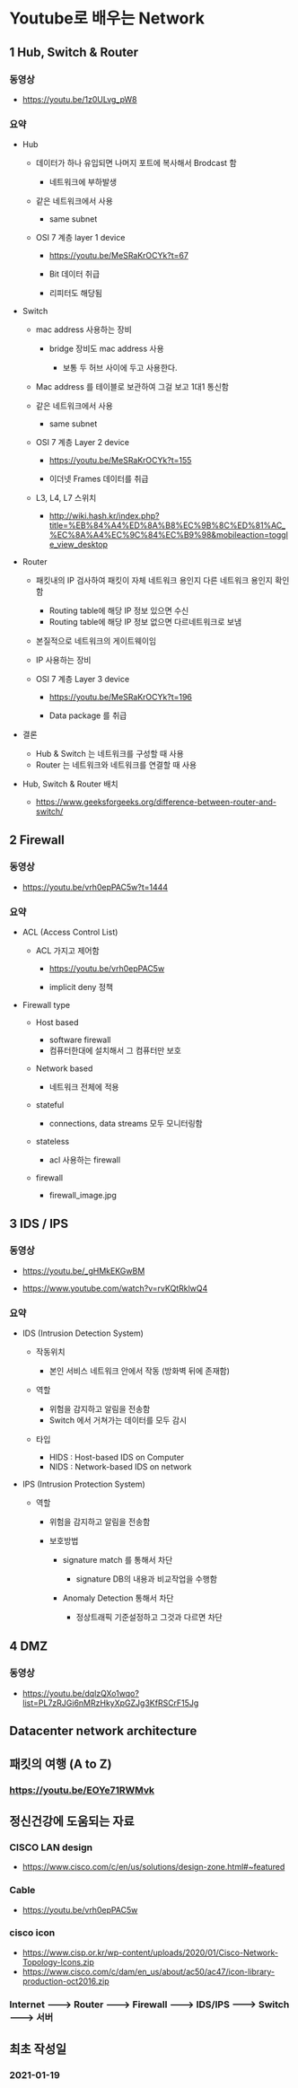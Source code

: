 # Youtube로 배우는 Network

## 1 Hub, Switch & Router

### 동영상

- https://youtu.be/1z0ULvg_pW8

### 요약

- Hub 

	- 데이터가 하나 유입되면 나머지 포트에 복사해서 Brodcast 함

		- 네트워크에 부하발생

	- 같은 네트워크에서 사용

		- same subnet

	- OSI 7 계층 layer 1 device

		- https://youtu.be/MeSRaKrOCYk?t=67

		- Bit 데이터 취급
		- 리피터도 해당됨

- Switch

	- mac address 사용하는 장비

		- bridge 장비도 mac address 사용

			- 보통 두 허브 사이에 두고 사용한다.

	- Mac address 를 테이블로 보관하여 그걸 보고 1대1 통신함
	- 같은 네트워크에서 사용

		- same subnet

	- OSI 7 계층 Layer 2 device

		- https://youtu.be/MeSRaKrOCYk?t=155

		- 이더넷 Frames 데이터를 취급

	- L3, L4, L7 스위치

		- http://wiki.hash.kr/index.php?title=%EB%84%A4%ED%8A%B8%EC%9B%8C%ED%81%AC_%EC%8A%A4%EC%9C%84%EC%B9%98&mobileaction=toggle_view_desktop

- Router

	- 패킷내의 IP 검사하여 패킷이 자체 네트워크 용인지 다른 네트워크 용인지 확인함

		- Routing table에 해당 IP 정보 있으면 수신
		- Routing table에 해당 IP 정보 없으면 다르네트워크로 보냄

	- 본질적으로 네트워크의 게이트웨이임
	- IP 사용하는 장비
	- OSI 7 계층 Layer 3 device

		- https://youtu.be/MeSRaKrOCYk?t=196

		- Data package 를 취급

- 결론

	- Hub & Switch 는 네트워크를 구성할 때 사용
	- Router 는 네트워크와 네트워크를 연결할 때 사용

- Hub, Switch & Router 배치

	- https://www.geeksforgeeks.org/difference-between-router-and-switch/

## 2 Firewall

### 동영상

- https://youtu.be/vrh0epPAC5w?t=1444

### 요약

- ACL (Access Control List)

	- ACL 가지고 제어함

		- https://youtu.be/vrh0epPAC5w

		- implicit deny 정책

- Firewall type

	- Host based

		- software firewall
		- 컴퓨터한대에 설치해서 그 컴퓨터만 보호

	- Network based

		- 네트워크 전체에 적용

	- stateful

		- connections, data streams 모두 모니터링함

	- stateless

		- acl 사용하는 firewall

	- firewall

		- firewall_image.jpg

## 3 IDS / IPS

### 동영상

- https://youtu.be/_gHMkEKGwBM

- https://www.youtube.com/watch?v=rvKQtRklwQ4

### 요약

- IDS (Intrusion Detection System)

	- 작동위치

		- 본인 서비스 네트워크 안에서 작동 (방화벽 뒤에 존재함)

	- 역할

		- 위험을 감지하고 알림을 전송함
		- Switch 에서 거쳐가는 데이터를 모두 감시

	- 타입

		- HIDS : Host-based IDS on Computer
		- NIDS : Network-based IDS on network

- IPS (Intrusion Protection System)

	- 역할

		- 위험을 감지하고 알림을 전송함
		- 보호방법

			- signature match 를 통해서 차단

				- signature DB의 내용과 비교작업을 수행함

			- Anomaly Detection 통해서 차단

				- 정상트래픽 기준설정하고 그것과 다르면 차단

## 4 DMZ

### 동영상

- https://youtu.be/dqlzQXo1wqo?list=PL7zRJGi6nMRzHkyXpGZJg3KfRSCrF15Jg

## Datacenter network architecture

## 패킷의 여행 (A to Z)

### https://youtu.be/EOYe71RWMvk

## 정신건강에 도움되는 자료

### CISCO LAN design

- https://www.cisco.com/c/en/us/solutions/design-zone.html#~featured

### Cable

- https://youtu.be/vrh0epPAC5w

### cisco icon
- https://www.cisp.or.kr/wp-content/uploads/2020/01/Cisco-Network-Topology-Icons.zip
- https://www.cisco.com/c/dam/en_us/about/ac50/ac47/icon-library-production-oct2016.zip

### Internet ---> Router ---> Firewall ---> IDS/IPS ---> Switch ---> 서버

## 최초 작성일

### 2021-01-19

